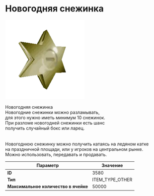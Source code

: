 # Новогодняя снежинка

![Item Image](../img/3580.webp?raw=true)

Новогодняя снежинка<br>Новогодние снежинки можно разламывать,<br>для этого нужно иметь минимум 10 снежинок.<br>При разломе новогодней снежинки есть шанс<br>получить случайный бокс или ларец.<br><br><br>Новогоднюю снежинку можно получить катаясь на ледяном катке<br>на праздничной площади, или у игроков на центральном рынке.<br>Можно использовать, передавать и продавать.


| Параметр | Значение |
|----------|----------|
| **ID** | 3580 |
| **Тип** | ITEM_TYPE_OTHER |
| **Максимальное количество в ячейке** | 50000 |

